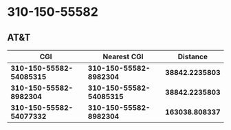 # 310-150-55582
## AT&T


| CGI | Nearest CGI | Distance |
|-----|-------------|----------|
| **310-150-55582-54085315** | **310-150-55582-8982304** | **38842.2235803** |
| **310-150-55582-8982304** | **310-150-55582-54085315** | **38842.2235803** |
| **310-150-55582-54077332** | **310-150-55582-8982304** | **163038.808337** |

